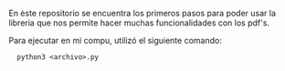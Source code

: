En èste repositorio se encuentra los primeros pasos para poder usar la libreria que nos permite hacer muchas funcionalidades con los pdf's.

Para ejecutar en mi compu, utilizó el siguiente comando:

```http
  python3 <archivo>.py
```